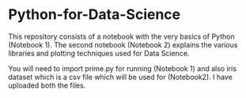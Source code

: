 # Python-for-Data-Science

This repository consists of a notebook with the very basics of Python (Notebook 1).
The second notebook (Notebook 2) explains the various libraries and plotting techniques used for Data Science.

You will need to import prime.py for running (Notebook 1) and also iris dataset which is a csv file which will be used for (Notebook2).
I have uploaded both the files.

